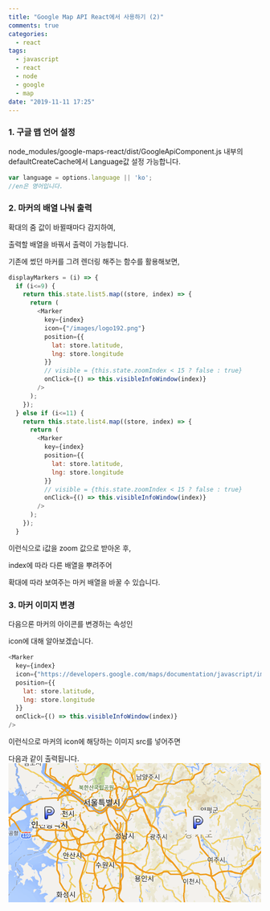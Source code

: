 ```yaml
---
title: "Google Map API React에서 사용하기 (2)"
comments: true
categories:
  - react
tags:
  - javascript
  - react
  - node
  - google
  - map
date: "2019-11-11 17:25"
---
```


### 1. 구글 맵 언어 설정

  node_modules/google-maps-react/dist/GoogleApiComponent.js 내부의
  defaultCreateCache에서 Language값 설정 가능합니다.

  ```javascript
  var language = options.language || 'ko';
  //en은 영어입니다.
  ```
  
### 2. 마커의 배열 나눠 출력

  확대의 줌 값이 바뀔때마다 감지하여,

  출력할 배열을 바꿔서 출력이 가능합니다.

  기존에 썼던 마커를 그려 렌더링 해주는 함수를 활용해보면,
  ```javascript
  displayMarkers = (i) => {
    if (i<=9) {
      return this.state.list5.map((store, index) => {
        return (
          <Marker 
            key={index}
            icon={"/images/logo192.png"}
            position={{
              lat: store.latitude,
              lng: store.longitude
            }} 
            // visible = {this.state.zoomIndex < 15 ? false : true}
            onClick={() => this.visibleInfoWindow(index)} 
          />
        );
      });
    } else if (i<=11) {
      return this.state.list4.map((store, index) => {
        return (
          <Marker 
            key={index}
            position={{
              lat: store.latitude,
              lng: store.longitude
            }} 
            // visible = {this.state.zoomIndex < 15 ? false : true}
            onClick={() => this.visibleInfoWindow(index)} 
          />
        );
      });
    }
  ```

  이런식으로 i값을 zoom 값으로 받아온 후,

  index에 따라 다른 배열을 뿌려주어

  확대에 따라 보여주는 마커 배열을 바꿀 수 있습니다.

### 3. 마커 이미지 변경

  다음으론 마커의 아이콘를 변경하는 속성인
  
  icon에 대해 알아보겠습니다.

  ```javascript
  <Marker 
    key={index}
    icon={"https://developers.google.com/maps/documentation/javascript/images/custom-marker.png"}
    position={{
      lat: store.latitude,
      lng: store.longitude
    }} 
    onClick={() => this.visibleInfoWindow(index)} 
  />
  ```

  이런식으로 마커의 icon에 해당하는 이미지 src를 넣어주면
  
  다음과 같이 출력됩니다.
  ![img](\assets\images\google-maps-react\img7.png)